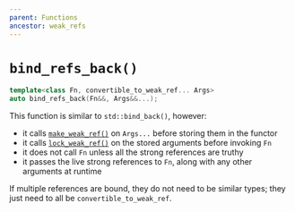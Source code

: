 ```yaml
---
parent: Functions
ancestor: weak_refs
---
```


# `bind_refs_back()`

```c++
template<class Fn, convertible_to_weak_ref... Args>
auto bind_refs_back(Fn&&, Args&&...);
```

This function is similar to `std::bind_back()`, however:
- it calls [`make_weak_ref()`](make_weak_ref.md) on `Args...` before storing them in the functor
- it calls [`lock_weak_ref()`](lock_weak_ref.md) on the stored arguments before invoking `Fn`
- it does not call `Fn` unless all the strong references are truthy
- it passes the live strong references to `Fn`, along with any other arguments at runtime

If multiple references are bound, they do not need to be similar types; they just need to all be `convertible_to_weak_ref`.